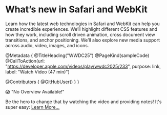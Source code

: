 # What’s new in Safari and WebKit

Learn how the latest web technologies in Safari and WebKit can help you create incredible experiences. We’ll highlight different CSS features and how they work, including scroll driven animation, cross document view transitions, and anchor positioning. We’ll also explore new media support across audio, video, images, and icons.

@Metadata {
   @TitleHeading("WWDC25")
   @PageKind(sampleCode)
   @CallToAction(url: "https://developer.apple.com/videos/play/wwdc2025/233", purpose: link, label: "Watch Video (47 min)")

   @Contributors {
      @GitHubUser(<replace this with your GitHub handle>)
   }
}

😱 "No Overview Available!"

Be the hero to change that by watching the video and providing notes! It's super easy:
 [Learn More…](https://wwdcnotes.com/documentation/wwdcnotes/contributing)
